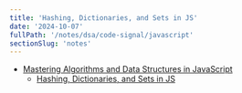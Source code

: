 ```yaml
---
title: 'Hashing, Dictionaries, and Sets in JS'
date: '2024-10-07'
fullPath: '/notes/dsa/code-signal/javascript'
sectionSlug: 'notes'
---
```


- [Mastering Algorithms and Data Structures in JavaScript](https://learn.codesignal.com/preview/course-paths/10)
  - [Hashing, Dictionaries, and Sets in JS](/notes/dsa/code-signal/javascript/course-41)
